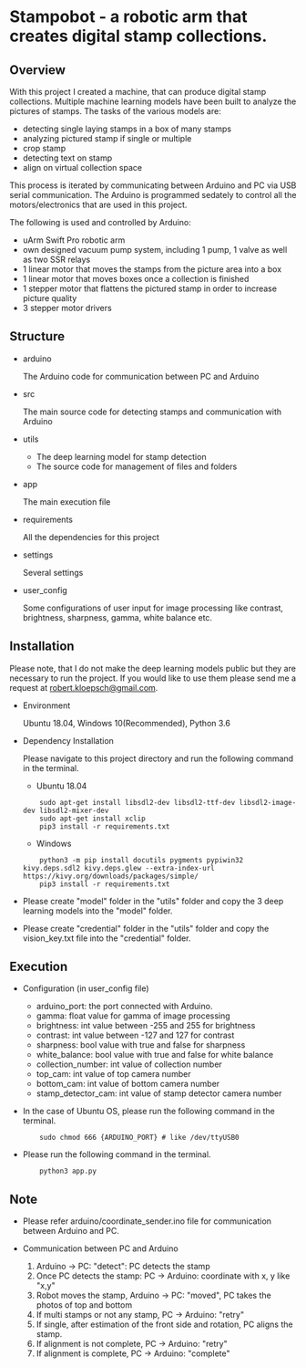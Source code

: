 # Stampobot - a robotic arm that creates digital stamp collections.

## Overview

With this project I created a machine, that can produce digital stamp collections. Multiple machine learning models have
been built to analyze the pictures of stamps. The tasks of the various models are:

- detecting single laying stamps in a box of many stamps
- analyzing pictured stamp if single or multiple
- crop stamp
- detecting text on stamp
- align on virtual collection space

This process is iterated by communicating between Arduino and PC via USB serial communication. The Arduino is programmed
sedately to control all the motors/electronics that are used in this project. 

The following is used and controlled by Arduino:

- uArm Swift Pro robotic arm
- own designed vacuum pump system, including 1 pump, 1 valve as well as two SSR relays
- 1 linear motor that moves the stamps from the picture area into a box
- 1 linear motor that moves boxes once a collection is finished
- 1 stepper motor that flattens the pictured stamp in order to increase picture quality
- 3 stepper motor drivers

## Structure

- arduino

    The Arduino code for communication between PC and Arduino

- src

    The main source code for detecting stamps and communication with Arduino
    
- utils

    * The deep learning model for stamp detection
    * The source code for management of files and folders

- app

    The main execution file
    
- requirements

    All the dependencies for this project
    
- settings

    Several settings

- user_config

    Some configurations of user input for image processing like contrast, brightness, sharpness, gamma, white balance etc.
 
## Installation

Please note, that I do not make the deep learning models public but they are necessary to run the project. 
If you would like to use them please send me a request at robert.kloepsch@gmail.com.

- Environment

    Ubuntu 18.04, Windows 10(Recommended), Python 3.6

- Dependency Installation

    Please navigate to this project directory and run the following command in the terminal.
    * Ubuntu 18.04
    ```
        sudo apt-get install libsdl2-dev libsdl2-ttf-dev libsdl2-image-dev libsdl2-mixer-dev
        sudo apt-get install xclip
        pip3 install -r requirements.txt
    ```
    * Windows
    ```
        python3 -m pip install docutils pygments pypiwin32 kivy.deps.sdl2 kivy.deps.glew --extra-index-url https://kivy.org/downloads/packages/simple/
        pip3 install -r requirements.txt
    ```

- Please create "model" folder in the "utils" folder and copy the 3 deep learning models into the "model" folder.

- Please create "credential" folder in the "utils" folder and copy the vision_key.txt file into the "credential" folder.

## Execution

- Configuration (in user_config file)

    * arduino_port: the port connected with Arduino.
    * gamma: float value for gamma of image processing 
    * brightness: int value between -255 and 255 for brightness
    * contrast: int value between -127 and 127 for contrast
    * sharpness: bool value with true and false for sharpness
    * white_balance: bool value with true and false for white balance
    * collection_number: int value of collection number
    * top_cam: int value of top camera number
    * bottom_cam: int value of bottom camera number
    * stamp_detector_cam: int value of stamp detector camera number

- In the case of Ubuntu OS, please run the following command in the terminal.

    ```
        sudo chmod 666 {ARDUINO_PORT} # like /dev/ttyUSB0
    ```

- Please run the following command in the terminal.

    ```
        python3 app.py
    ```

## Note

- Please refer arduino/coordinate_sender.ino file for communication between Arduino and PC.

- Communication between PC and Arduino

    1. Arduino -> PC: "detect": PC detects the stamp
    2. Once PC detects the stamp: PC -> Arduino: coordinate with x, y like "x,y"
    3. Robot moves the stamp, Arduino -> PC: "moved", PC takes the photos of top and bottom
    4. If multi stamps or not any stamp, PC -> Arduino: "retry"
    5. If single, after estimation of the front side and rotation, PC aligns the stamp.
    6. If alignment is not complete, PC -> Arduino: "retry"
    7. If alignment is complete, PC -> Arduino: "complete"
